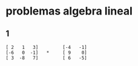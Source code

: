 # problemas algebra lineal 

## 1
```
[ 2   1   3]         [-4   -1] 
[-6   0  -1]   *     [ 9    0] 
[ 3  -8   7]         [ 6   -5]
```
